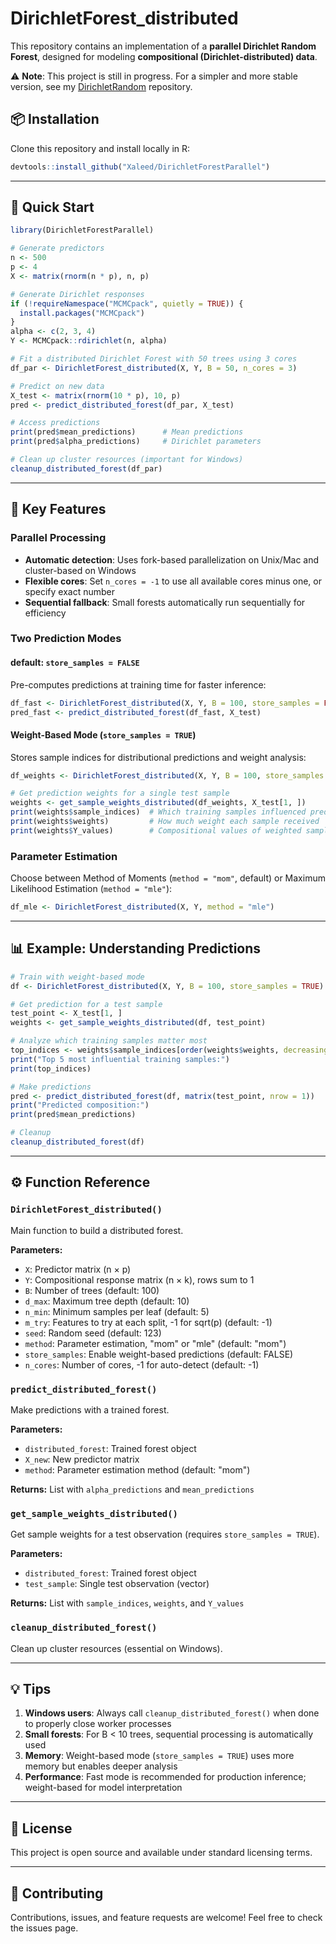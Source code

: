 # DirichletForest_distributed  

This repository contains an implementation of a **parallel Dirichlet Random Forest**, designed for modeling **compositional (Dirichlet-distributed) data**.  

⚠️ **Note**: This project is still in progress. For a simpler and more stable version, see my [DirichletRandom](https://github.com/Xaleed/DirichletForest.git) repository.  




## 📦 Installation  

Clone this repository and install locally in R:  
```r
devtools::install_github("Xaleed/DirichletForestParallel")
```

---

## 🚀 Quick Start
```r
library(DirichletForestParallel)

# Generate predictors
n <- 500
p <- 4
X <- matrix(rnorm(n * p), n, p)

# Generate Dirichlet responses
if (!requireNamespace("MCMCpack", quietly = TRUE)) {
  install.packages("MCMCpack")
}
alpha <- c(2, 3, 4)
Y <- MCMCpack::rdirichlet(n, alpha)

# Fit a distributed Dirichlet Forest with 50 trees using 3 cores
df_par <- DirichletForest_distributed(X, Y, B = 50, n_cores = 3)

# Predict on new data
X_test <- matrix(rnorm(10 * p), 10, p)
pred <- predict_distributed_forest(df_par, X_test)

# Access predictions
print(pred$mean_predictions)      # Mean predictions
print(pred$alpha_predictions)     # Dirichlet parameters

# Clean up cluster resources (important for Windows)
cleanup_distributed_forest(df_par)
```

---

## 🔧 Key Features

### **Parallel Processing**
- **Automatic detection**: Uses fork-based parallelization on Unix/Mac and cluster-based on Windows
- **Flexible cores**: Set `n_cores = -1` to use all available cores minus one, or specify exact number
- **Sequential fallback**: Small forests automatically run sequentially for efficiency

### **Two Prediction Modes**

#### default: `store_samples = FALSE`
Pre-computes predictions at training time for faster inference:
```r
df_fast <- DirichletForest_distributed(X, Y, B = 100, store_samples = FALSE)
pred_fast <- predict_distributed_forest(df_fast, X_test)
```

#### Weight-Based Mode (`store_samples = TRUE`)
Stores sample indices for distributional predictions and weight analysis:
```r
df_weights <- DirichletForest_distributed(X, Y, B = 100, store_samples = TRUE)

# Get prediction weights for a single test sample
weights <- get_sample_weights_distributed(df_weights, X_test[1, ])
print(weights$sample_indices)  # Which training samples influenced prediction
print(weights$weights)         # How much weight each sample received
print(weights$Y_values)        # Compositional values of weighted samples
```

### **Parameter Estimation**
Choose between Method of Moments (`method = "mom"`, default) or Maximum Likelihood Estimation (`method = "mle"`):
```r
df_mle <- DirichletForest_distributed(X, Y, method = "mle")
```

---

## 📊 Example: Understanding Predictions
```r
# Train with weight-based mode
df <- DirichletForest_distributed(X, Y, B = 100, store_samples = TRUE)

# Get prediction for a test sample
test_point <- X_test[1, ]
weights <- get_sample_weights_distributed(df, test_point)

# Analyze which training samples matter most
top_indices <- weights$sample_indices[order(weights$weights, decreasing = TRUE)[1:5]]
print("Top 5 most influential training samples:")
print(top_indices)

# Make predictions
pred <- predict_distributed_forest(df, matrix(test_point, nrow = 1))
print("Predicted composition:")
print(pred$mean_predictions)

# Cleanup
cleanup_distributed_forest(df)
```

---

## ⚙️ Function Reference

### `DirichletForest_distributed()`
Main function to build a distributed forest.

**Parameters:**
- `X`: Predictor matrix (n × p)
- `Y`: Compositional response matrix (n × k), rows sum to 1
- `B`: Number of trees (default: 100)
- `d_max`: Maximum tree depth (default: 10)
- `n_min`: Minimum samples per leaf (default: 5)
- `m_try`: Features to try at each split, -1 for sqrt(p) (default: -1)
- `seed`: Random seed (default: 123)
- `method`: Parameter estimation, "mom" or "mle" (default: "mom")
- `store_samples`: Enable weight-based predictions (default: FALSE)
- `n_cores`: Number of cores, -1 for auto-detect (default: -1)

### `predict_distributed_forest()`
Make predictions with a trained forest.

**Parameters:**
- `distributed_forest`: Trained forest object
- `X_new`: New predictor matrix
- `method`: Parameter estimation method (default: "mom")

**Returns:** List with `alpha_predictions` and `mean_predictions`

### `get_sample_weights_distributed()`
Get sample weights for a test observation (requires `store_samples = TRUE`).

**Parameters:**
- `distributed_forest`: Trained forest object
- `test_sample`: Single test observation (vector)

**Returns:** List with `sample_indices`, `weights`, and `Y_values`

### `cleanup_distributed_forest()`
Clean up cluster resources (essential on Windows).

---

## 💡 Tips

1. **Windows users**: Always call `cleanup_distributed_forest()` when done to properly close worker processes
2. **Small forests**: For B < 10 trees, sequential processing is automatically used
3. **Memory**: Weight-based mode (`store_samples = TRUE`) uses more memory but enables deeper analysis
4. **Performance**: Fast mode is recommended for production inference; weight-based for model interpretation

---

## 📝 License

This project is open source and available under standard licensing terms.

---

## 🤝 Contributing

Contributions, issues, and feature requests are welcome! Feel free to check the issues page.
